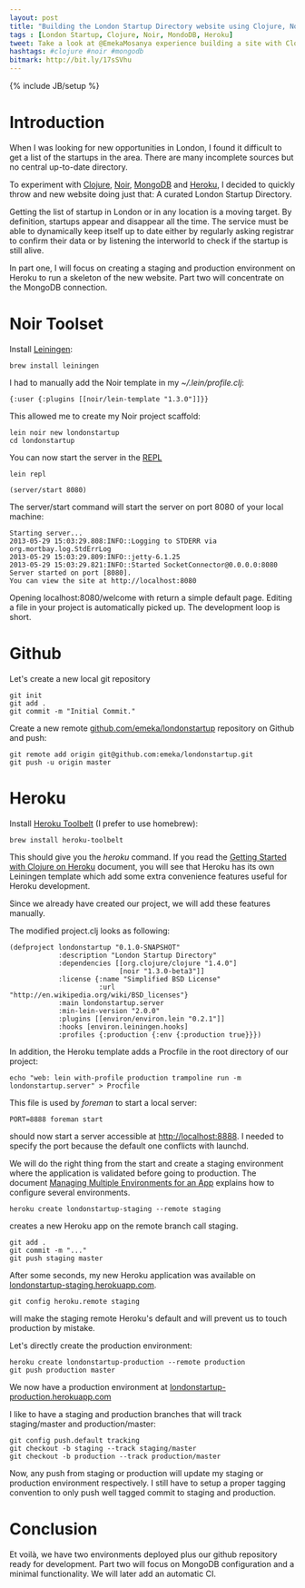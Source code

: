 ```yaml
---
layout: post
title: "Building the London Startup Directory website using Clojure, Noir and MongoDB on Heroku - Part One"
tags : [London Startup, Clojure, Noir, MondoDB, Heroku]
tweet: Take a look at @EmekaMosanya experience building a site with Clojure, Noir and MongoDB
hashtags: #clojure #noir #mongodb
bitmark: http://bit.ly/17sSVhu
---
```


{% include JB/setup %}

Introduction
============
When I was looking for new opportunities in London, I found it difficult to get a list of the startups in the area.
There are many incomplete sources but no central up-to-date directory.

To experiment with [Clojure](http://clojure.org/), [Noir](webnoir.org),
[MongoDB](http://www.mongodb.org/) and [Heroku](heroku.com), I decided to quickly throw and new website doing just that:
A curated London Startup Directory.

Getting the list of startup in London or in any location is a moving target.  By definition, startups appear and
disappear all the time.  The service must be able to dynamically keep itself up to date either by regularly asking
registrar to confirm their data or by listening the interworld to check if the startup is still alive.

In part one, I will focus on creating a staging and production environment on Heroku to run a skeleton of the new
website.  Part two will concentrate on the MongoDB connection.

Noir Toolset
============
Install [Leiningen](https://github.com/technomancy/leiningen):

    brew install leiningen

I had to manually add the Noir template in my *~/.lein/profile.clj*:

    {:user {:plugins [[noir/lein-template "1.3.0"]]}}

This allowed me to create my Noir project scaffold:

    lein noir new londonstartup
    cd londonstartup

You can now start the server in the [REPL](http://en.wikipedia.org/wiki/Read%E2%80%93eval%E2%80%93print_loop)

    lein repl

    (server/start 8080)

The server/start command will start the server on port 8080 of your local machine:

    Starting server...
    2013-05-29 15:03:29.808:INFO::Logging to STDERR via org.mortbay.log.StdErrLog
    2013-05-29 15:03:29.809:INFO::jetty-6.1.25
    2013-05-29 15:03:29.821:INFO::Started SocketConnector@0.0.0.0:8080
    Server started on port [8080].
    You can view the site at http://localhost:8080

Opening localhost:8080/welcome with return a simple default page.  Editing a file in your project is automatically
picked up.  The development loop is short.

Github
======

Let's create a new local git repository

    git init
    git add .
    git commit -m "Initial Commit."

Create a new remote [github.com/emeka/londonstartup](https://github.com/emeka/londonstartup) repository on Github
and push:

    git remote add origin git@github.com:emeka/londonstartup.git
    git push -u origin master


Heroku
======

Install [Heroku Toolbelt](https://toolbelt.heroku.com/) (I prefer to use homebrew):

    brew install heroku-toolbelt

This should give you the *heroku* command.  If you read the
[Getting Started with Clojure on Heroku](https://devcenter.heroku.com/articles/clojure) document, you will see that
Heroku has its own Leiningen template which add some extra convenience features useful for Heroku development.

Since we already have created our project, we will add these features manually.

The modified project.clj looks as following:

    (defproject londonstartup "0.1.0-SNAPSHOT"
                :description "London Startup Directory"
                :dependencies [[org.clojure/clojure "1.4.0"]
                               [noir "1.3.0-beta3"]]
                :license {:name "Simplified BSD License"
                          :url "http://en.wikipedia.org/wiki/BSD_licenses"}
                :main londonstartup.server
                :min-lein-version "2.0.0"
                :plugins [[environ/environ.lein "0.2.1"]]
                :hooks [environ.leiningen.hooks]
                :profiles {:production {:env {:production true}}})

In addition, the Heroku template adds a Procfile in the root directory of our project:

    echo "web: lein with-profile production trampoline run -m londonstartup.server" > Procfile

This file is used by *foreman* to start a local server:

    PORT=8888 foreman start

should now start a server accessible at [http://localhost:8888](http://localhost:8888).  I needed to specify the port
because the default one conflicts with launchd.

We will do the right thing from the start and create a staging environment where the application is validated before
going to production. The document
[Managing Multiple Environments for an App](https://devcenter.heroku.com/articles/multiple-environments) explains how
to configure several environments.

    heroku create londonstartup-staging --remote staging

creates a new Heroku app on the remote branch call staging.

    git add .
    git commit -m "..."
    git push staging master

After some seconds, my new Heroku application was available on
[londonstartup-staging.herokuapp.com](http://londonstartup-staging.herokuapp.com).

    git config heroku.remote staging

will make the staging remote Heroku's default and will prevent us to touch production by mistake.

Let's directly create the production environment:

    heroku create londonstartup-production --remote production
    git push production master

We now have a production environment at
[londonstartup-production.herokuapp.com](http://londonstartup-production.herokuapp.com)

I like to have a staging and production branches that will track staging/master and production/master:

    git config push.default tracking
    git checkout -b staging --track staging/master
    git checkout -b production --track production/master

Now, any push from staging or production will update my staging or production environment respectively.  I still have
to setup a proper tagging convention to only push well tagged commit to staging and production.

Conclusion
==========

Et voilà, we have two environments deployed plus our github repository ready for development.  Part two will focus on
MongoDB configuration and a minimal functionality. We will later add an automatic CI.






